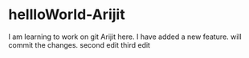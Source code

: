 # hellloWorld-Arijit
I am learning to work on git
Arijit here. I have added a new feature. will commit the changes.
second edit
third edit
